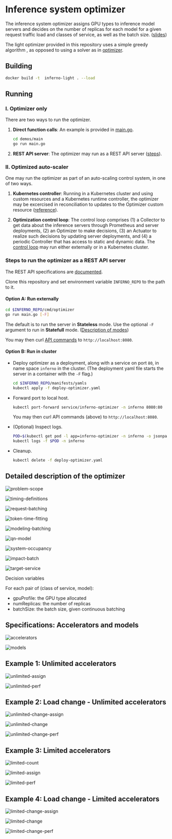 # Inference system optimizer

The inference system optimizer assigns GPU types to inference model servers and decides on the number of replicas for each model for a given request traffic load and classes of service, as well as the batch size. ([slides](docs/slides/inferno-dynamic.pdf))

The light optimizer provided in this repository uses a simple greedy algorithm , as opposed to using a solver as in [optimizer](https://github.com/llm-inferno/optimizer).
## Building

```bash
docker build -t  inferno-light . --load
```

## Running

### I. Optimizer only

There are two ways to run the optimizer.

1. **Direct function calls**: An example is provided in [main.go](demos/main/main.go).

    ```bash
    cd demos/main
    go run main.go
    ```

2. **REST API server**: The optimizer may run as a REST API server ([steps](#steps-to-run-the-optimizer-as-a-rest-api-server)).

### II. Optimized auto-scaler

One may run the optimizer as part of an auto-scaling control system, in one of two ways.

1. **Kubernetes controller**: Running in a Kubernetes cluster and using custom resources and a Kubernetes runtime controller, the optimizer may be excercised in reconciliation to updates to the Optimizer custom resource ([reference](https://github.com/llm-inferno/controller)).

2. **Optimization control loop**: The control loop comprises (1) a Collector to get data about the inference servers through Prometheus and server deployments, (2) an Optimizer to make decisions, (3) an Actuator to realize such decisions by updating server deployments, and (4) a periodic Controller that has access to static and dynamic data. The [control loop](https://github.com/llm-inferno/control-loop) may run either externally or in a Kubernetes cluster.

### Steps to run the optimizer as a REST API server

The REST API specifications are [documented](rest-server/README.md).

Clone this repository and set environment variable `INFERNO_REPO` to the path to it.

#### Option A: Run externally

```bash
cd $INFERNO_REPO/cmd/optimizer
go run main.go [-F]
```

The default is to run the server in **Stateless** mode. Use the optional `-F` argument to run in **Statefull** mode. ([Description of modes](rest-server/README.md#rest-server-modes))

You may then curl [API commands](rest-server/README.md#commands-list) to `http://localhost:8080`.

#### Option B: Run in cluster

- Deploy optimizer as a deployment, along with a service on port `80`, in name space `inferno` in the cluster. (The deployment yaml file starts the server in a container with the `-F` flag.)

    ```bash
    cd $INFERNO_REPO/manifests/yamls
    kubectl apply -f deploy-optimizer.yaml
    ```

- Forward port to local host.

    ```bash
    kubectl port-forward service/inferno-optimizer -n inferno 8080:80
    ```

    You may then curl API commands (above) to `http://localhost:8080`.

- (Optional) Inspect logs.

    ```bash
    POD=$(kubectl get pod -l app=inferno-optimizer -n inferno -o jsonpath="{.items[0].metadata.name}")
    kubectl logs -f $POD -n inferno 
    ```

- Cleanup.

    ```bash
    kubectl delete -f deploy-optimizer.yaml
    ```

## Detailed description of the optimizer

![problem-scope](docs/figs/Slide5.png)

![timing-definitions](docs/figs/Slide30.png)

![request-batching](docs/figs/Slide6.png)

![token-time-fitting](docs/figs/Slide7.png)

![modeling-batching](docs/figs/Slide9.png)

![qn-model](docs/figs/Slide8.png)

![system-occupancy](docs/figs/Slide32.png)

![impact-batch](docs/figs/Slide33.png)

![target-service](docs/figs/Slide34.png)

Decision variables

For each pair of (class of service, model):

- gpuProfile: the GPU type allocated
- numReplicas: the number of replicas
- batchSize: the batch size, given continuous batching

## Specifications: Accelerators and models

![accelerators](docs/figs/Slide13.png)

![models](docs/figs/Slide14.png)

## Example 1: Unlimited accelerators

![unlimited-assign](docs/figs/Slide16.png)

![unlimited-perf](docs/figs/Slide17.png)

## Example 2: Load change - Unlimited accelerators

![unlimited-change-assign](docs/figs/Slide19.png)

![unlimited-change](docs/figs/Slide20.png)

![unlimited-change-perf](docs/figs/Slide21.png)

## Example 3: Limited accelerators

![limited-count](docs/figs/Slide22.png)

![limited-assign](docs/figs/Slide23.png)

![limited-perf](docs/figs/Slide24.png)

## Example 4: Load change - Limited accelerators

![limited-change-assign](docs/figs/Slide26.png)

![limited-change](docs/figs/Slide27.png)

![limited-change-perf](docs/figs/Slide28.png)
